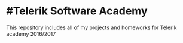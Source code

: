 #Telerik Software Academy
=========================

This repository includes all of my projects and homeworks for Telerik academy 2016/2017
